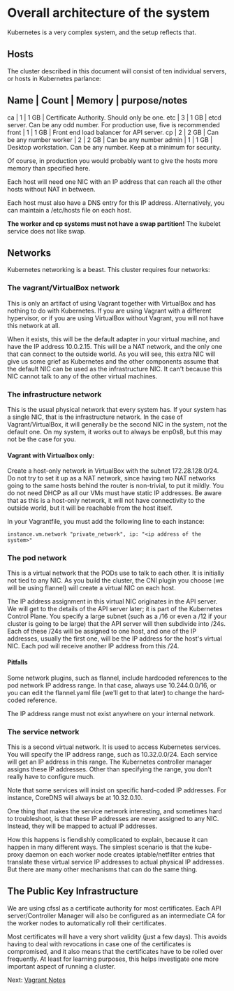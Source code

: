 # Overall architecture of the system

Kubernetes is a very complex system, and the setup reflects that.

## Hosts
The cluster described in this document will consist of ten individual servers,
or hosts in Kubernetes parlance:

Name   | Count | Memory | purpose/notes
----------------------
ca     | 1     | 1 GB   | Certificate Authority. Should only be one.
etc    | 3     | 1 GB   | etcd server. Can be any odd number. For production use, five is recommended
front  | 1     | 1 GB   | Front end load balancer for API server.
cp     | 2     | 2 GB   | Can be any number
worker | 2     | 2 GB   | Can be any number
admin  | 1     | 1 GB   | Desktop workstation. Can be any number. Keep at a minimum for security.

Of course, in production you would probably want to give the hosts more memory
than specified here.

Each host will need one NIC with an IP address that can reach all the other
hosts without NAT in between.

Each host must also have a DNS entry for this IP address. Alternatively, you
can maintain a /etc/hosts file on each host.

**The worker and cp systems must not have a swap partition!** The kubelet
service does not like swap.

## Networks

Kubernetes networking is a beast. This cluster requires four networks:

### The vagrant/VirtualBox network

This is only an artifact of using Vagrant together with VirtualBox and has
nothing to do with Kubernetes. If you are using Vagrant with a different
hypervisor, or if you are using VirtualBox without Vagrant, you will not have
this network at all.

When it exists, this will be the default adapter in your virtual machine, and
have the IP address 10.0.2.15. This will be a NAT network, and the only one
that can connect to the outside world. As you will see, this extra NIC will give us
some grief as Kubernetes and the other components assume that the default NIC
can be used as the infrastructure NIC. It can't because this NIC cannot talk to
any of the other virtual machines.

### The infrastructure network

This is the usual physical network that every system has. If your system has a
single NIC, that is the infrastructure network. In the case of Vagrant/VirtualBox,
it will generally be the second NIC in the system, not the default one. On my
system, it works out to always be enp0s8, but this may not be the case for you.

#### Vagrant with Virtualbox only:

Create a host-only network in VirtualBox with the subnet 172.28.128.0/24. Do not
try to set it up as a NAT network, since having two NAT networks going to the
same hosts behind the router is non-trivial, to put it mildly.
You do not need DHCP as all our VMs must have static IP addresses. Be aware that
as this is a host-only network, it will not have connectivity to the outside
world, but it will be reachable from the host itself.

In your Vagrantfile, you must add the following line to each instance:

    instance.vm.network "private_network", ip: "<ip address of the system>"

### The pod network

This is a virtual network that the PODs use to talk to each
other. It is initially not tied to any NIC. As you build the cluster, the CNI
plugin you choose (we will be using flannel) will create a virtual NIC on each
host.

The IP address assignment in this virtual NIC originates in the API server. We
will get to the details of the API server later; it is part of the Kubernetes
Control Plane. You specify a large subnet (such as a /16 or even a /12 if your
cluster is going to be large) that the API server will then subdivide into /24s.
Each of these /24s will be assigned to one host, and one of the IP addresses,
usually the first one, will be the IP address for the host's virtual NIC. Each
pod will receive another IP address from this /24.

#### Pitfalls

Some network plugins, such as flannel, include hardcoded references to the
pod network IP address range. In that case, always use 10.244.0.0/16, or you can
edit the flannel.yaml file (we'll get to that later) to change the hard-coded
reference.

The IP address range must not exist anywhere on your internal network.

### The service network

This is a second virtual network. It is used to access Kubernetes services.
You will specify the IP address range, such as 10.32.0.0/24. Each service will
get an IP address in this range. The Kubernetes controller manager assigns these
IP addresses. Other than specifying the range, you don't really have to configure
much.

Note that some services will insist on specific hard-coded IP addresses. For
instance, CoreDNS will always be at 10.32.0.10.

One thing that makes the service network interesting, and sometimes hard to
troubleshoot, is that these IP addresses are never assigned to any NIC. Instead,
they will be mapped to actual IP addresses.

How this happens is fiendishly complicated to explain, because it can happen in
many different ways. The simplest scenario is that the kube-proxy daemon on each
worker node creates iptable/netfilter entries that translate these virtual
service IP addresses to actual physical IP addresses. But there are many other
mechanisms that can do the same thing.

## The Public Key Infrastructure

We are using cfssl as a certificate authority for most certificates. Each
API server/Controller Manager will also be configured as an intermediate CA
for the worker nodes to automatically roll their certificates.

Most certificates will have a very short validity (just a few days). This avoids
having to deal with revocations in case one of the certificates is compromised,
and it also means that the certificates have to be rolled over frequently. At
least for learning purposes, this helps investigate one more important aspect of
running a cluster.


Next: [Vagrant Notes](./vagrant.md)

